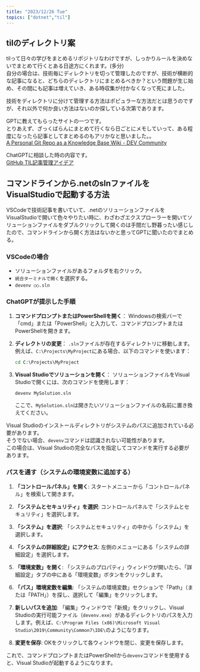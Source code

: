 ```yaml
---
title: "2023/12/26 Tue"
topics: ["dotnet","til"]
---
```


## tilのディレクトリ案

tilって日々の学びをまとめるリポジトリなわけですが、しっかりルールを決めないでまとめて行くとある日途方にくれます。(多分)  
自分の場合は、技術毎にディレクトリを切って管理したのですが、技術が横断的な記事になると、どちらのディレクトリにまとめるべきか？という問題が生じ始め、その間にも記事は増えていき、ある時収集が付かなくなって死にました。  

技術をディレクトリに分けて管理する方法はポピュラーな方法だとは思うのですが、それ以外で何か良い方法はないのか探している次第であります。  

GPTに教えてもらったサイトの一つです。  
とりあえず、ざっくばらんにまとめて行くなら日ごとにメモしていって、ある程度になったら記事としてまとめるのもアリかなと思いました。。  
[A Personal Git Repo as a Knowledge Base Wiki - DEV Community](https://dev.to/adam_b/a-personal-git-repo-as-a-knowledge-base-wiki-j51)  

ChatGPTに相談した時の内容です。  
[GitHub TIL記事管理アイデア](https://chat.openai.com/share/c2c6d5b0-d3f5-4bc6-be4f-dffd217492df)  

<!-- --- -->

## コマンドラインから.netのslnファイルをVisualStudioで起動する方法

VSCodeで技術記事を書いていて、.netのソリューションファイルをVisualStudioで開いて色々やりたい時に、わざわざエクスプローラーを開いてソリューションファイルをダブルクリックして開くのは手間だし野暮ったい感じしたので、コマンドラインから開く方法はないかと思ってGPTに聞いたのでまとめる。  

### VSCodeの場合  

- ソリューションファイルがあるフォルダを右クリック。  
- `統合ターミナルで開く`を選択する。  
- `devenv ○○.sln`  

### ChatGPTが提示した手順  

1. **コマンドプロンプトまたはPowerShellを開く**：
   Windowsの検索バーで「cmd」または「PowerShell」と入力して、コマンドプロンプトまたはPowerShellを開きます。  

2. **ディレクトリの変更**：
   `.sln`ファイルが存在するディレクトリに移動します。例えば、`C:\Projects\MyProject`にある場合、以下のコマンドを使います：  

   ``` cmd
   cd C:\Projects\MyProject
   ```

3. **Visual Studioでソリューションを開く**：
   ソリューションファイルをVisual Studioで開くには、次のコマンドを使用します：

   ``` cmd
   devenv MySolution.sln
   ```

   ここで、`MySolution.sln`は開きたいソリューションファイルの名前に置き換えてください。

Visual Studioのインストールディレクトリがシステムのパスに追加されている必要があります。  
そうでない場合、`devenv`コマンドは認識されない可能性があります。  
この場合は、Visual Studioの完全なパスを指定してコマンドを実行する必要があります。  

### パスを通す（システムの環境変数に追加する）

1. **「コントロールパネル」を開く**:
   スタートメニューから「コントロールパネル」を検索して開きます。

2. **「システムとセキュリティ」を選択**:
   コントロールパネルで「システムとセキュリティ」を選択します。

3. **「システム」を選択**:
   「システムとセキュリティ」の中から「システム」を選択します。

4. **「システムの詳細設定」にアクセス**:
   左側のメニューにある「システムの詳細設定」を選択します。

5. **「環境変数」を開く**:
   「システムのプロパティ」ウィンドウが開いたら、「詳細設定」タブの中にある「環境変数」ボタンをクリックします。

6. **「パス」環境変数を編集**:
   「システムの環境変数」セクションで「Path」（または「PATH」）を探し、選択して「編集」をクリックします。

7. **新しいパスを追加**:
   「編集」ウィンドウで「新規」をクリックし、Visual Studioの実行可能ファイル（`devenv.exe`）があるディレクトリのパスを入力します。例えば、`C:\Program Files (x86)\Microsoft Visual Studio\2019\Community\Common7\IDE\`のようになります。

8. **変更を保存**:
   OKをクリックして各ウィンドウを閉じ、変更を保存します。

これで、コマンドプロンプトまたはPowerShellから`devenv`コマンドを使用すると、Visual Studioが起動するようになります。  
